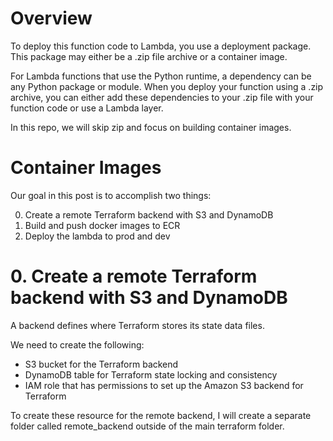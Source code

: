 # Overview

To deploy this function code to Lambda, you use a deployment package. This package may either be a .zip file archive or a container image.

For Lambda functions that use the Python runtime, a dependency can be any Python package or module. When you deploy your function using a .zip archive, you can either add these dependencies to your .zip file with your function code or use a Lambda layer.

In this repo, we will skip zip and focus on building container images.

# Container Images

Our goal in this post is to accomplish two things:

0. Create a remote Terraform backend with S3 and DynamoDB
1. Build and push docker images to ECR
2. Deploy the lambda to prod and dev

# 0. Create a remote Terraform backend with S3 and DynamoDB

A backend defines where Terraform stores its state data files.

We need to create the following:

- S3 bucket for the Terraform backend
- DynamoDB table for Terraform state locking and consistency
- IAM role that has permissions to set up the Amazon S3 backend for Terraform

To create these resource for the remote backend, I will create a separate folder called remote_backend outside of the main terraform folder.
